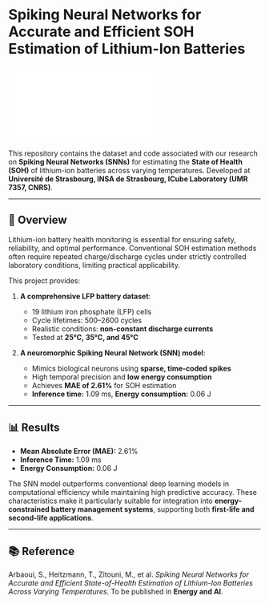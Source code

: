 # Spiking Neural Networks for Accurate and Efficient SOH Estimation of Lithium-Ion Batteries

![Graphical Abstract](Figures/graphicalAbs.pdf)

This repository contains the dataset and code associated with our research on **Spiking Neural Networks (SNNs)** for estimating the **State of Health (SOH)** of lithium-ion batteries across varying temperatures. Developed at **Université de Strasbourg, INSA de Strasbourg, ICube Laboratory (UMR 7357, CNRS)**.

---

## 📖 Overview

Lithium-ion battery health monitoring is essential for ensuring safety, reliability, and optimal performance. Conventional SOH estimation methods often require repeated charge/discharge cycles under strictly controlled laboratory conditions, limiting practical applicability.  

This project provides:

1. **A comprehensive LFP battery dataset**:  
   - 19 lithium iron phosphate (LFP) cells  
   - Cycle lifetimes: 500–2600 cycles  
   - Realistic conditions: **non-constant discharge currents**  
   - Tested at **25°C, 35°C, and 45°C**  

2. **A neuromorphic Spiking Neural Network (SNN) model**:  
   - Mimics biological neurons using **sparse, time-coded spikes**  
   - High temporal precision and **low energy consumption**  
   - Achieves **MAE of 2.61%** for SOH estimation  
   - **Inference time:** 1.09 ms, **Energy consumption:** 0.06 J  

---

## 📊 Results

- **Mean Absolute Error (MAE):** 2.61%  
- **Inference Time:** 1.09 ms  
- **Energy Consumption:** 0.06 J  

The SNN model outperforms conventional deep learning models in computational efficiency while maintaining high predictive accuracy. These characteristics make it particularly suitable for integration into **energy-constrained battery management systems**, supporting both **first-life and second-life applications**.

---

## 📚 Reference

Arbaoui, S., Heitzmann, T., Zitouni, M., et al. *Spiking Neural Networks for Accurate and Efficient State-of-Health Estimation of Lithium-Ion Batteries Across Varying Temperatures*. To be published in **Energy and AI**.
